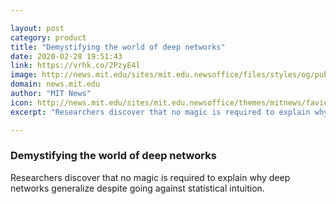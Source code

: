 ```yaml
---

layout: post
category: product
title: "Demystifying the world of deep networks"
date: 2020-02-28 19:51:43
link: https://vrhk.co/2PzyE4l
image: http://news.mit.edu/sites/mit.edu.newsoffice/files/styles/og/public/images/2020/tommy-andrzej-qianli-00_0.png
domain: news.mit.edu
author: "MIT News"
icon: http://news.mit.edu/sites/mit.edu.newsoffice/themes/mitnews/favicon.ico
excerpt: "Researchers discover that no magic is required to explain why deep networks generalize despite going against statistical intuition."

---
```


### Demystifying the world of deep networks

Researchers discover that no magic is required to explain why deep networks generalize despite going against statistical intuition.